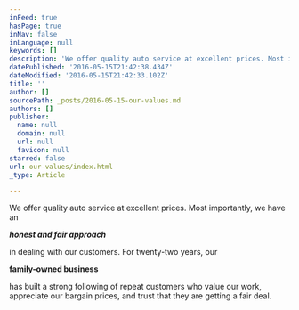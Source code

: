 ```yaml
---
inFeed: true
hasPage: true
inNav: false
inLanguage: null
keywords: []
description: 'We offer quality auto service at excellent prices. Most importantly, we have an'
datePublished: '2016-05-15T21:42:38.434Z'
dateModified: '2016-05-15T21:42:33.102Z'
title: ''
author: []
sourcePath: _posts/2016-05-15-our-values.md
authors: []
publisher:
  name: null
  domain: null
  url: null
  favicon: null
starred: false
url: our-values/index.html
_type: Article

---
```

We offer quality auto service at excellent prices. Most importantly, we have an

_**honest and fair approach**_

in dealing with our customers. For twenty-two years, our

**family-owned business**

has built a strong following of repeat customers who value our work, appreciate our bargain prices, and trust that they are getting a fair deal.